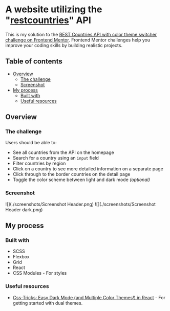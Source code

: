 # A website utilizing the "[restcountries](https://restcountries.com)" API 

This is my solution to the [REST Countries API with color theme switcher challenge on Frontend Mentor](https://www.frontendmentor.io/challenges/rest-countries-api-with-color-theme-switcher-5cacc469fec04111f7b848ca). Frontend Mentor challenges help you improve your coding skills by building realistic projects. 

## Table of contents

- [Overview](#overview)
  - [The challenge](#the-challenge)
  - [Screenshot](#screenshot)
- [My process](#my-process)
  - [Built with](#built-with)
  - [Useful resources](#useful-resources)
## Overview

### The challenge

Users should be able to:

- See all countries from the API on the homepage
- Search for a country using an `input` field
- Filter countries by region
- Click on a country to see more detailed information on a separate page
- Click through to the border countries on the detail page
- Toggle the color scheme between light and dark mode *(optional)*

### Screenshot

![](./screenshots/Screenshot Header.png) ![](./screenshots/Screenshot Header dark.png) 

## My process

### Built with

- SCSS
- Flexbox
- Grid
- React
- CSS Modules - For styles

### Useful resources

- [Css-Tricks: Easy Dark Mode (and Multiple Color Themes!) in React](https://css-tricks.com/easy-dark-mode-and-multiple-color-themes-in-react/) - For getting started with dual themes.


